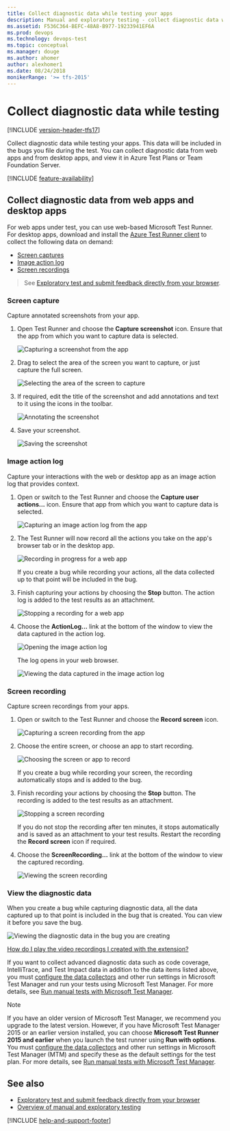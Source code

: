 ```yaml
---
title: Collect diagnostic data while testing your apps
description: Manual and exploratory testing - collect diagnostic data while testing web and desktop apps with Azure DevOps and Team Foundation Server (TFS)
ms.assetid: F536C364-BEFC-48A8-B977-19233941EF6A
ms.prod: devops
ms.technology: devops-test
ms.topic: conceptual
ms.manager: douge
ms.author: ahomer
author: alexhomer1
ms.date: 08/24/2018
monikerRange: '>= tfs-2015'
---
```


# Collect diagnostic data while testing

[!INCLUDE [version-header-tfs17](_shared/version-header-tfs17.md)] 

Collect diagnostic data while testing your apps.
This data will be included in the bugs you file 
during the test. You can collect diagnostic data from
web apps and from desktop apps, and view it in Azure Test Plans or Team Foundation Server.

[!INCLUDE [feature-availability](_shared/feature-availability.md)] 

<a name="collect-web"></a>
## Collect diagnostic data from web apps and desktop apps

For web apps under test, you can use web-based Microsoft Test Runner. 
For desktop apps, download and install the [Azure Test Runner client](http://aka.ms/ATRDownload) to collect the following data on demand:

* [Screen captures](#web-screenshot)
* [Image action log](#web-log)
* [Screen recordings](#web-recording)

> See [Exploratory test and submit feedback directly from your browser](perform-exploratory-tests.md).

<a name="web-screenshot"></a>
### Screen capture

Capture annotated screenshots from your app. 

1. Open Test Runner and choose the **Capture screenshot** icon. Ensure that the app from which you want to 
   capture data is selected.

   ![Capturing a screenshot from the app](_img/_shared/collect-diagnostic-data-01.png) 

1. Drag to select the area of the screen you want to 
   capture, or just capture the full screen.
 
   ![Selecting the area of the screen to capture](_img/collect-diagnostic-data/collect-diagnostic-data-03.png) 

1. If required, edit the title of the screenshot and add 
   annotations and text to it using the icons in the toolbar.

   ![Annotating the screenshot](_img/collect-diagnostic-data/collect-diagnostic-data-04.png) 
 
1. Save your screenshot.  

   ![Saving the screenshot](_img/collect-diagnostic-data/collect-diagnostic-data-05.png) 
 
<a name="web-log"></a>
### Image action log

Capture your interactions with the web or desktop app as an image action log that provides context.

1. Open or switch to the Test Runner and choose the **Capture user actions...** icon. Ensure that app from which you want to 
   capture data is selected.
 
   ![Capturing an image action log from the app](_img/_shared/collect-diagnostic-data-06.png) 

1. The Test Runner will now record all the actions you take
   on the app's browser tab or in the desktop app.
 
   ![Recording in progress for a web app](_img/collect-diagnostic-data/collect-diagnostic-data-08.png) 

   If you create a bug while recording your actions, all the 
   data collected up to that point will be included in the bug. 

1. Finish capturing your actions by choosing
   the **Stop** button. The action log is added to the test results 
   as an attachment.

   ![Stopping a recording for a web app](_img/collect-diagnostic-data/collect-diagnostic-data-08a.png) 

1. Choose the **ActionLog...** link at the bottom of the window
   to view the data captured in the action log.

   ![Opening the image action log](_img/collect-diagnostic-data/collect-diagnostic-data-09.png) 

   The log opens in your web browser.

   ![Viewing the data captured in the image action log](_img/collect-diagnostic-data/collect-diagnostic-data-10.png) 

<a name="web-recording"></a>
### Screen recording

Capture screen recordings from your apps.

1. Open or switch to the Test Runner and choose the **Record screen** icon. 
 
   ![Capturing a screen recording from the app](_img/_shared/collect-diagnostic-data-11.png) 

1. Choose the entire screen, or choose an app to start recording.
 
   ![Choosing the screen or app to record](_img/collect-diagnostic-data/collect-diagnostic-data-12.png) 

   If you create a bug while recording your screen, the 
   recording automatically stops and is added to the bug. 

1. Finish recording your actions by choosing
   the **Stop** button. The recording is added to the test results 
   as an attachment.
 
   ![Stopping a screen recording](_img/collect-diagnostic-data/collect-diagnostic-data-13.png) 

   If you do not stop the recording after ten minutes, it stops
   automatically and is saved as an attachment to your test results.
   Restart the recording the **Record screen** icon if required. 

1. Choose the **ScreenRecording...** link at the bottom of the window
   to view the captured recording.

   ![Viewing the screen recording](_img/collect-diagnostic-data/collect-diagnostic-data-14.png) 

<a name="view-data"></a>
### View the diagnostic data
 
When you create a bug while capturing diagnostic data, all the data captured 
up to that point is included in the bug that is created. You can
view it before you save the bug.

![Viewing the diagnostic data in the bug you are creating](_img/collect-diagnostic-data/collect-diagnostic-data-15.png) 

[How do I play the video recordings I created with the extension?](reference-qa.md#recording-playback)

If you want to collect advanced diagnostic data such as code coverage, 
IntelliTrace, and Test Impact data in addition to the data items listed above,
you must [configure the data collectors](mtm/collect-more-diagnostic-data-in-manual-tests.md)
and other run settings in Microsoft Test Manager and run your 
tests using Microsoft Test Manager. For more details, see 
[Run manual tests with Microsoft Test Manager](mtm/run-manual-tests-with-microsoft-test-manager.md).
<p />

> [!NOTE]
> If you have an older version of Microsoft Test Manager, we recommend you upgrade to the latest version.
> However, if you have Microsoft Test Manager 2015 or an earlier version installed, you can choose **Microsoft Test Runner 2015 and earlier** when you launch the test runner using **Run with options**.
> You must [configure the data collectors](mtm/collect-more-diagnostic-data-in-manual-tests.md) and other run settings in Microsoft Test Manager (MTM) and specify these as the default settings for the test plan.
> For more details, see [Run manual tests with Microsoft Test Manager](mtm/run-manual-tests-with-microsoft-test-manager.md).

## See also

* [Exploratory test and submit feedback directly from your browser](perform-exploratory-tests.md)
* [Overview of manual and exploratory testing](index.md)

[!INCLUDE [help-and-support-footer](_shared/help-and-support-footer.md)] 
